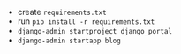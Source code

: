 - create ```requirements.txt```
- run ```pip install -r requirements.txt```
- ```django-admin startproject django_portal```
- ```django-admin startapp blog```
